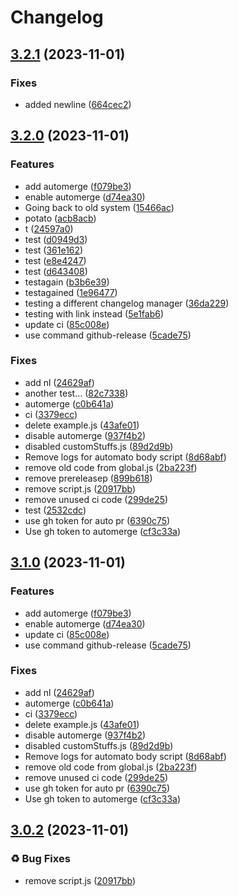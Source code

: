 # Changelog

## [3.2.1](https://github.com/Yarden-zamir/Create.run/compare/v3.2.0...v3.2.1) (2023-11-01)


### Fixes

* added newline ([664cec2](https://github.com/Yarden-zamir/Create.run/commit/664cec20076b7c4cde4ecd574fdda214a542d5d1))

## [3.2.0](https://github.com/Yarden-zamir/Create.run/compare/v3.1.0...v3.2.0) (2023-11-01)


### Features

* add automerge ([f079be3](https://github.com/Yarden-zamir/Create.run/commit/f079be36defaeaea8e8d58591288610531634092))
* enable automerge ([d74ea30](https://github.com/Yarden-zamir/Create.run/commit/d74ea302e3c5d96c76ea823ed6be61351ef0a698))
* Going back to old system ([15466ac](https://github.com/Yarden-zamir/Create.run/commit/15466ac0b095fcd1a52cef9ee2bc0c19109508e9))
* potato ([acb8acb](https://github.com/Yarden-zamir/Create.run/commit/acb8acbfb8778732b518bbf59ab205a80a33c6a8))
* t ([24597a0](https://github.com/Yarden-zamir/Create.run/commit/24597a02b091aab6c2d3655b2ad98a2d69aaf242))
* test ([d0949d3](https://github.com/Yarden-zamir/Create.run/commit/d0949d31a422153f90bbc6c61905fa63d2adf56f))
* test ([361e162](https://github.com/Yarden-zamir/Create.run/commit/361e1624e250b00222bb42e3b9e6dd58e881e4f7))
* test ([e8e4247](https://github.com/Yarden-zamir/Create.run/commit/e8e4247db2924c9183911d65b97f4da5bd03327b))
* test ([d643408](https://github.com/Yarden-zamir/Create.run/commit/d643408737f34b932da27f415d33ea147f54d5bc))
* testagain ([b3b6e39](https://github.com/Yarden-zamir/Create.run/commit/b3b6e393c9e29fec78d0985e2cd0e8a649301c7f))
* testagained ([1e96477](https://github.com/Yarden-zamir/Create.run/commit/1e964772956442e3d46b39d64502ea34bcc6b7c5))
* testing a different changelog manager ([36da229](https://github.com/Yarden-zamir/Create.run/commit/36da2292ffab53f01a7e69fdc3991023a14f1604))
* testing with link instead ([5e1fab6](https://github.com/Yarden-zamir/Create.run/commit/5e1fab617d0d9b67f2ebe5c1b5e518a3d7651cdb))
* update ci ([85c008e](https://github.com/Yarden-zamir/Create.run/commit/85c008ec3bab6e292c36112ab9aac9fca14e6905))
* use command github-release ([5cade75](https://github.com/Yarden-zamir/Create.run/commit/5cade756b0baa06f1578831dd8668ff89dff50c8))


### Fixes

* add nl ([24629af](https://github.com/Yarden-zamir/Create.run/commit/24629af136c986fd64fb4957c2618e68f44c7308))
* another test... ([82c7338](https://github.com/Yarden-zamir/Create.run/commit/82c73388788a57e49e42a4ae0e260d4a667bc9f6))
* automerge ([c0b641a](https://github.com/Yarden-zamir/Create.run/commit/c0b641a5c82465a150fd12fa597c1afa34483fd8))
* ci ([3379ecc](https://github.com/Yarden-zamir/Create.run/commit/3379ecce273f52d4f37efda161e388ad8e0ed9f3))
* delete example.js ([43afe01](https://github.com/Yarden-zamir/Create.run/commit/43afe01596ea746d88dfcfa42f0bda84a95192ae))
* disable automerge ([937f4b2](https://github.com/Yarden-zamir/Create.run/commit/937f4b2db60d83e6162b9f87750936e1608d0cdb))
* disabled customStuffs.js ([89d2d9b](https://github.com/Yarden-zamir/Create.run/commit/89d2d9b05c2c51d12c584793dc596b27700e24d5))
* Remove logs for automato body script ([8d68abf](https://github.com/Yarden-zamir/Create.run/commit/8d68abfdd3fdd456dd1f0c85f1b2258a34124216))
* remove old code from global.js ([2ba223f](https://github.com/Yarden-zamir/Create.run/commit/2ba223f62c08f0edced1f05f5cab6eade737cf6f))
* remove prereleasep ([899b618](https://github.com/Yarden-zamir/Create.run/commit/899b6180aedbf17724be0f4e5c55c64b4543db86))
* remove script.js ([20917bb](https://github.com/Yarden-zamir/Create.run/commit/20917bbec72b19ddfe14df365f00c16ec5dc454e))
* remove unused ci code ([299de25](https://github.com/Yarden-zamir/Create.run/commit/299de250467badf7b442f452425dee1b26ee2320))
* test ([2532cdc](https://github.com/Yarden-zamir/Create.run/commit/2532cdc5e41aeda7ca44f0629c4eacc25e6447d4))
* use gh token for auto pr ([6390c75](https://github.com/Yarden-zamir/Create.run/commit/6390c75f3a5b9d77559da146330169b3be410f31))
* Use gh token to automerge ([cf3c33a](https://github.com/Yarden-zamir/Create.run/commit/cf3c33ab5abd0c35b22f4abb79d9addc965d37cb))

## [3.1.0](https://github.com/Yarden-zamir/Create.run/compare/v3.0.2...v3.1.0) (2023-11-01)


### Features

* add automerge ([f079be3](https://github.com/Yarden-zamir/Create.run/commit/f079be36defaeaea8e8d58591288610531634092))
* enable automerge ([d74ea30](https://github.com/Yarden-zamir/Create.run/commit/d74ea302e3c5d96c76ea823ed6be61351ef0a698))
* update ci ([85c008e](https://github.com/Yarden-zamir/Create.run/commit/85c008ec3bab6e292c36112ab9aac9fca14e6905))
* use command github-release ([5cade75](https://github.com/Yarden-zamir/Create.run/commit/5cade756b0baa06f1578831dd8668ff89dff50c8))


### Fixes

* add nl ([24629af](https://github.com/Yarden-zamir/Create.run/commit/24629af136c986fd64fb4957c2618e68f44c7308))
* automerge ([c0b641a](https://github.com/Yarden-zamir/Create.run/commit/c0b641a5c82465a150fd12fa597c1afa34483fd8))
* ci ([3379ecc](https://github.com/Yarden-zamir/Create.run/commit/3379ecce273f52d4f37efda161e388ad8e0ed9f3))
* delete example.js ([43afe01](https://github.com/Yarden-zamir/Create.run/commit/43afe01596ea746d88dfcfa42f0bda84a95192ae))
* disable automerge ([937f4b2](https://github.com/Yarden-zamir/Create.run/commit/937f4b2db60d83e6162b9f87750936e1608d0cdb))
* disabled customStuffs.js ([89d2d9b](https://github.com/Yarden-zamir/Create.run/commit/89d2d9b05c2c51d12c584793dc596b27700e24d5))
* Remove logs for automato body script ([8d68abf](https://github.com/Yarden-zamir/Create.run/commit/8d68abfdd3fdd456dd1f0c85f1b2258a34124216))
* remove old code from global.js ([2ba223f](https://github.com/Yarden-zamir/Create.run/commit/2ba223f62c08f0edced1f05f5cab6eade737cf6f))
* remove unused ci code ([299de25](https://github.com/Yarden-zamir/Create.run/commit/299de250467badf7b442f452425dee1b26ee2320))
* use gh token for auto pr ([6390c75](https://github.com/Yarden-zamir/Create.run/commit/6390c75f3a5b9d77559da146330169b3be410f31))
* Use gh token to automerge ([cf3c33a](https://github.com/Yarden-zamir/Create.run/commit/cf3c33ab5abd0c35b22f4abb79d9addc965d37cb))

## [3.0.2](https://github.com/Yarden-zamir/Create.run/compare/v3.0.1...v3.0.2) (2023-11-01)


### ♻ Bug Fixes

* remove script.js ([20917bb](https://github.com/Yarden-zamir/Create.run/commit/20917bbec72b19ddfe14df365f00c16ec5dc454e))
